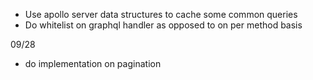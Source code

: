 - Use apollo server data structures to cache some common queries
- Do whitelist on graphql handler as opposed to on per method basis

09/28
- do implementation on pagination
